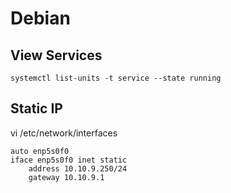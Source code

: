 # Debian

## View Services
```
systemctl list-units -t service --state running
```

## Static IP
vi /etc/network/interfaces
```
auto enp5s0f0
iface enp5s0f0 inet static
    address 10.10.9.250/24
    gateway 10.10.9.1
```

